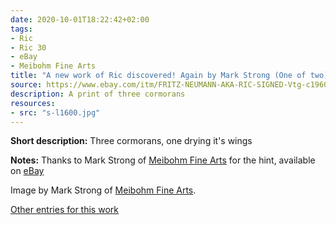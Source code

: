 ```yaml
---
date: 2020-10-01T18:22:42+02:00
tags:
- Ric
- Ric 30
- eBay
- Meibohm Fine Arts
title: "A new work of Ric discovered! Again by Mark Strong (One of two)"
source: https://www.ebay.com/itm/FRITZ-NEUMANN-AKA-RIC-SIGNED-Vtg-c1960s-Etching-Water-Fowl-Birds-CORMORANTS-/143761721763?hash=item2178ddc9a3
description: A print of three cormorans
resources:
- src: "s-l1600.jpg"
---
```


**Short description:** Three cormorans, one drying it's wings

**Notes:** Thanks to Mark Strong of [Meibohm Fine Arts](http://meibohmfinearts.com/) for the hint, available on [eBay](https://www.ebay.com/itm/FRITZ-NEUMANN-AKA-RIC-SIGNED-Vtg-c1960s-Etching-Water-Fowl-Birds-CORMORANTS-/143761721763?hash=item2178ddc9a3)

Image by Mark Strong of [Meibohm Fine Arts](http://meibohmfinearts.com/).

[Other entries for this work](/tags/ric-30)
